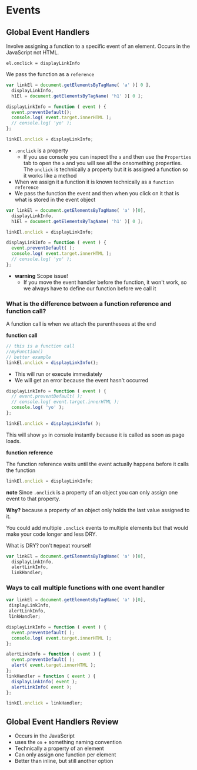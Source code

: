 # Events

## Global Event Handlers
Involve assigning a function to a specific event of an element. Occurs in the JavaScript not HTML.

`el.onclick = displayLinkInfo`

We pass the function as a `reference`

```js
var linkEl = document.getElementsByTagName( 'a' )[ 0 ],
  displayLinkInfo,
  h1El = document.getElementsByTagName( 'h1' )[ 0 ];

displayLinkInfo = function ( event ) {
  event.preventDefault();
  console.log( event.target.innerHTML );
  // console.log( 'yo' );
};

linkEl.onclick = displayLinkInfo;
```

* `.onclick` is a property
    - If you use console you can inspect the `a` and then use the `Properties` tab to open the `a` and you will see all the onsomething properties. The `onclick` is technically a property but it is assigned a function so it works like a method
* When we assign it a function it is known technically as a `function reference`
* We pass the function the event and then when you click on it that is what is stored in the event object

```js
var linkEl = document.getElementsByTagName( 'a' )[0],
  displayLinkInfo,
  h1El = document.getElementsByTagName( 'h1' )[ 0 ];

linkEl.onclick = displayLinkInfo;

displayLinkInfo = function ( event ) {
  event.preventDefault( );
  console.log( event.target.innerHTML );
  // console.log( 'yo' );
};
```

* **warning** Scope issue!
    - If you move the event handler before the function, it won't work, so we always have to define our function before we call it

### What is the difference between a function reference and function call?
A function call is when we attach the parenthesees at the end

**function call**

```js
// this is a function call
//myFunction()
// better example
linkEl.onclick = displayLinkInfo();
```

* This will run or execute immediately
* We will get an error because the event hasn't occurred

```js
displayLinkInfo = function ( event ) {
  // event.preventDefault( );
  // console.log( event.target.innerHTML );
  console.log( 'yo' );
};

linkEl.onclick = displayLinkInfo( );
```

This will show `yo` in console instantly because it is called as soon as page loads.

**function reference**

The function reference waits until the event actually happens before it calls the function

```js
linkEl.onclick = displayLinkInfo;
```

**note**
Since `.onclick` is a property of an object you can only assign one event to that property. 

**Why?** because a property of an object only holds the last value assigned to it.

You could add multiple `.onclick` events to multiple elements but that would make your code longer and less DRY.

What is DRY? `D`on't `R`epeat `Y`ourself

```js
var linkEl = document.getElementsByTagName( 'a' )[0],
  displayLinkInfo,
  alertLinkInfo,
  linkHandler;

```

### Ways to call multiple functions with one event handler

```js
var linkEl = document.getElementsByTagName( 'a' )[0],
 displayLinkInfo,
 alertLinkInfo,
 linkHandler;

displayLinkInfo = function ( event ) {
  event.preventDefault( );
  console.log( event.target.innerHTML );
};

alertLinkInfo = function ( event ) {
  event.preventDefault( );
  alert( event.target.innerHTML );
};
linkHandler = function ( event ) {
  displayLinkInfo( event );
  alertLinkInfo( event );
};

linkEl.onclick = linkHandler;
```

## Global Event Handlers Review
* Occurs in the JavaScript
* uses the `on` + something naming convention
* Technically a property of an element
* Can only assign one function per element
* Better than inline, but still another option


